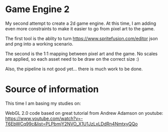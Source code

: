 # Game Engine 2

My second attempt to create a 2d game engine. At this time, I am adding even more constraints to make it easier to go from pixel art to the game.

The first tool is the ablity to turn https://www.spritefusion.com/editor json and png into a working scenario.

The second is the 1:1 mapping between pixel art and the game. No scales are applied, so each asset need to be draw on the correct size :)

Also, the pipeline is not good yet... there is much work to be done.

# Source of information

This time I am basing my studies on:

WebGL 2.0 code based on great tutorial from Andrew Adamson on youtube: https://www.youtube.com/watch?v=-T6EbWCq99c&list=PLPbmjY2NVO_X1U1JzLxLDdRn4NmtxyQQo